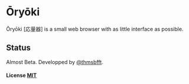 # Ōryōki

Ōryōki [応量器] is a small web browser with as little interface as possible.

## Status

Almost Beta. Developped by [@thmsbfft](https://twitter.com/thmsbfft).

#### License [MIT](LICENSE.md)